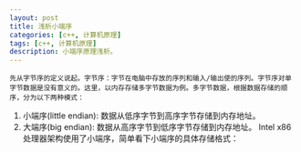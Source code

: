 ```yaml
---
layout: post
title: 浅析小端序
categories: [c++, 计算机原理]
tags: [c++, 计算机原理]
description: 小端序原理浅析。
---
```


    先从字节序的定义说起。字节序：字节在电脑中存放的序列和输入/输出使的序列。字节序对单字节数据是没有意义的。这里，以内存存储多字节数据为例。多字节数据，根据数据存储的顺序，分为以下两种模式：
1. 小端序(little endian): 数据从低序字节到高序字节存储到内存地址。
2. 大端序(big endian): 数据从高序字节到低序字节存储到内存地址。
    Intel x86处理器架构使用了小端序，简单看下小端序的具体存储格式：
    <script src="https://gist.github.com/darkinglight/feee1f827e1f16a8e73b7065cb9e1aa5.js"></script>
